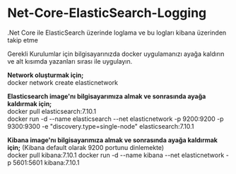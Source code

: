 # Net-Core-ElasticSearch-Logging
.Net Core ile ElasticSearch üzerinde loglama ve bu logları kibana üzerinden takip etme

Gerekli Kurulumlar için bilgisayarınızda docker uygulamanızı ayağa kaldırın ve alt kısımda yazanları sırası ile uygulayın.

<b>Network oluşturmak için;</b><br/>
docker network create elasticnetwork

<b>Elasticsearch image'nı bilgisayarımıza almak ve sonrasında ayağa kaldırmak için;</b><br/>
docker pull elasticsearch:7.10.1	
docker run -d --name elasticsearch --net elasticnetwork -p 9200:9200 -p 9300:9300 -e "discovery.type=single-node" elasticsearch:7.10.1

<b>Kibana image'nı bilgisayarımıza almak ve sonrasında ayağa kaldırmak için;</b> (Kibana default olarak 9200 portunu dinlemekte)<br/>
docker pull kibana:7.10.1
docker run -d --name kibana --net elasticnetwork -p 5601:5601 kibana:7.10.1
